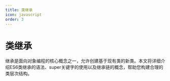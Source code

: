 ```yaml
---
title: 类继承
icon: javascript
order: 3
---
```


# 类继承

继承是面向对象编程的核心概念之一，允许创建基于现有类的新类。本文将详细介绍ES6类继承的语法、super关键字的使用以及继承链的概念，帮助您构建合理的类层次结构。

